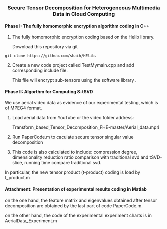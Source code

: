 ### <center>Secure Tensor Decomposition for Heterogeneous Multimedia Data in Cloud Computing</center>

#### Phase I:  The fully homomorphic encryption algorithm coding in C++

1. The fully homomorphic encryption coding based on the Helib library.

   Download this repository via git

```
git clone https://github.com/shaih/HElib.
```

2. Create a new code project called TestMymain.cpp and add corresponding include file.

   This file will encrypt sub-tensors using the software library .

#### Phase II: Algorthm for Computing S-tSVD

We use aerial video data as evidence of our experimental testing, which is of MPEG4 format.

1. Load aerial data from YouTube or the video folder address:

   Transform_based_Tensor_Decomposition_FHE-master/Aerial_data.mp4

2.  Run PaperCode.m to caculate secure tensor singular value decomposition

3. This code is also calculated to include: compression degree, dimensionality reduction ratio comparison with traditional svd and tSVD-slice, running time compare traditional svd.

In particular, the new tensor product (t-product) coding is load by t_product.m

#### Attachment:  Presentation of experimental results coding in Matlab

on the one hand, the feature matrix and eigenvalues obtained after tensor decomposition are obtained by the last part of code PaperCode.m.

on the other hand, the code of the experimental experiment charts is in AerialData_Experiment.m




